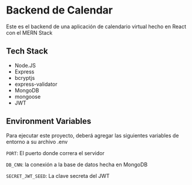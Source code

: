 # Backend de Calendar
Este es el backend de una aplicación de calendario virtual hecho en React con el MERN Stack
## Tech Stack

- Node.JS
- Express
- bcryptjs
- express-validator
- MongoDB
- mongoose
- JWT 


## Environment Variables

Para ejecutar este proyecto, deberá agregar las siguientes variables de entorno a su archivo .env

`PORT`: El puerto donde correra el servidor

`DB_CNN`: la conexión a la base de datos hecha en MongoDB

`SECRET_JWT_SEED`: La clave secreta del JWT 


